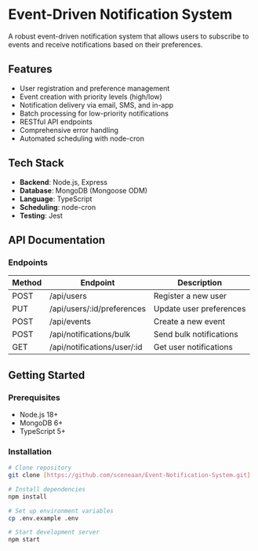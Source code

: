 # Event-Driven Notification System

A robust event-driven notification system that allows users to subscribe to events and receive notifications based on their preferences.

## Features

- User registration and preference management
- Event creation with priority levels (high/low)
- Notification delivery via email, SMS, and in-app
- Batch processing for low-priority notifications
- RESTful API endpoints
- Comprehensive error handling
- Automated scheduling with node-cron

## Tech Stack

- **Backend**: Node.js, Express
- **Database**: MongoDB (Mongoose ODM)
- **Language**: TypeScript
- **Scheduling**: node-cron
- **Testing**: Jest

## API Documentation

### Endpoints
| Method | Endpoint                  | Description                          |
|--------|---------------------------|--------------------------------------|
| POST   | /api/users                | Register a new user                  |
| PUT    | /api/users/:id/preferences| Update user preferences              |
| POST   | /api/events               | Create a new event                   |
| POST   | /api/notifications/bulk   | Send bulk notifications              |
| GET    | /api/notifications/user/:id | Get user notifications             |

## Getting Started

### Prerequisites
- Node.js 18+
- MongoDB 6+
- TypeScript 5+

### Installation
```bash
# Clone repository
git clone [https://github.com/sceneaan/Event-Notification-System.git]

# Install dependencies
npm install

# Set up environment variables
cp .env.example .env

# Start development server
npm start
